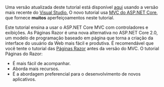 Uma versão atualizada deste tutorial está disponível [aqui](https://docs.microsoft.com/en-us/aspnet/core/tutorials/first-mvc-app/start-mvc) usando a versão mais recente do [Visual Studio.](https://www.visualstudio.com) O novo tutorial usa [MVC do ASP.NET Core](https://docs.microsoft.com/en-us/aspnet/core/mvc/), que fornece **muitos** aperfeiçoamentos neste tutorial.

Este tutorial ensina a usar o ASP.NET Core MVC com controladores e exibições. As Páginas Razor é uma nova alternativa no ASP.NET Core 2.0, um modelo de programação baseado em página que torna a criação da interface do usuário da Web mais fácil e produtiva. É recomendável que você tente o tutorial das [Páginas Razor](https://docs.microsoft.com/aspnet/core/mvc/razor-pages) antes da versão do MVC. O tutorial Páginas do Razor:

* É mais fácil de acompanhar.
* Aborda mais recursos.
* É a abordagem preferencial para o desenvolvimento de novos aplicativos.